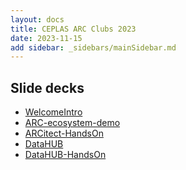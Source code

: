 ```yaml
---
layout: docs
title: CEPLAS ARC Clubs 2023
date: 2023-11-15
add sidebar: _sidebars/mainSidebar.md
---
```


## Slide decks

- <a href=./10-WelcomeIntro.html target=_blank>WelcomeIntro</a>
- <a href=./20-ARC-ecosystem-demo.html target=_blank>ARC-ecosystem-demo</a>
- <a href=./26-ARCitect-HandsOn.html target=_blank>ARCitect-HandsOn</a>
- <a href=./42-DataHUB.html target=_blank>DataHUB</a>
- <a href=./43-DataHUB-HandsOn.html target=_blank>DataHUB-HandsOn</a>
